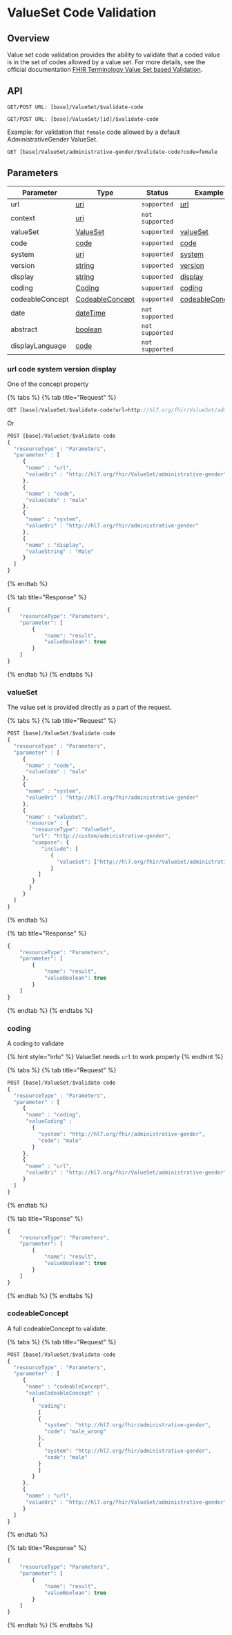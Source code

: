 # ValueSet Code Validation

## Overview

Value set code validation provides the ability to validate that a coded value is in the set of codes allowed by a value set. For more details, see the official documentation [FHIR Terminology Value Set based Validation](https://www.hl7.org/fhir/valueset-operations.html#validate-code).

## API

```
GET/POST URL: [base]/ValueSet/$validate-code
```

```
GET/POST URL: [base]/ValueSet/[id]/$validate-code
```

Example: for validation that `female` code allowed by a default AdministrativeGender ValueSet. 

```
GET [base]/ValueSet/administrative-gender/$validate-code?code=female
```

## Parameters

| Parameter       | Type                                                                       | Status          | Example                                                            |
| --------------- | -------------------------------------------------------------------------- | --------------- | ------------------------------------------------------------------ |
| url             | [uri](https://www.hl7.org/fhir/datatypes.html#uri)                         | `supported`     | [url](value-set-validation.md#url-code-system-version-display)     |
| context         | [uri](https://www.hl7.org/fhir/datatypes.html#uri)                         | `not supported` |                                                                    |
| valueSet        | [ValueSet](https://www.hl7.org/fhir/valueset.html)                         | `supported`     | [valueSet](value-set-validation.md#valueset)                       |
| code            | [code](https://www.hl7.org/fhir/datatypes.html#code)                       | `supported`     | [code](value-set-validation.md#url-code-system-version-display)    |
| system          | [uri](https://www.hl7.org/fhir/datatypes.html#uri)                         | `supported`     | [system](value-set-validation.md#url-code-system-version-display)  |
| version         | [string](https://www.hl7.org/fhir/datatypes.html#string)                   | `supported`     | [version](value-set-validation.md#url-code-system-version-display) |
| display         | [string](https://www.hl7.org/fhir/datatypes.html#string)                   | `supported`     | [display](value-set-validation.md#url-code-system-version-display) |
| coding          | [Coding](https://www.hl7.org/fhir/datatypes.html#Coding)                   | `supported`     | [coding](value-set-validation.md#coding)                           |
| codeableConcept | [CodeableConcept](https://www.hl7.org/fhir/datatypes.html#CodeableConcept) | `supported`     | [codeableConcept](value-set-validation.md#codeableconcept)         |
| date            | [dateTime](https://www.hl7.org/fhir/datatypes.html#dateTime)               | `not supported` |                                                                    |
| abstract        | [boolean](https://www.hl7.org/fhir/datatypes.html#boolean)                 | `not supported` |                                                                    |
| displayLanguage | [code](https://www.hl7.org/fhir/datatypes.html#code)                       | `not supported` |                                                                    |

### url code system version display

One of the concept property

{% tabs %}
{% tab title="Request" %}
```javascript
GET [base]/ValueSet/$validate-code?url=http://hl7.org/fhir/ValueSet/administrative-gender&code=male&display=Male
```

Or

```javascript
POST [base]/ValueSet/$validate-code
{ 
  "resourceType" : "Parameters",
  "parameter" : [
     {
      "name" : "url",
      "valueUri" : "http://hl7.org/fhir/ValueSet/administrative-gender"
     },
     {
      "name" : "code",
      "valueCode" : "male"
     },
     {
      "name" : "system",
      "valueUri" : "http://hl7.org/fhir/administrative-gender"
     },
     {
      "name" : "display",
      "valueString" : "Male"
     }
  ]
}
```
{% endtab %}

{% tab title="Response" %}
```javascript
{
    "resourceType": "Parameters",
    "parameter": [
        {
            "name": "result",
            "valueBoolean": true
        }
    ]
}
```
{% endtab %}
{% endtabs %}

### valueSet

The value set is provided directly as a part of the request.

{% tabs %}
{% tab title="Request" %}
```javascript
POST [base]/ValueSet/$validate-code
{ 
  "resourceType" : "Parameters",
  "parameter" : [
     {
      "name" : "code",
      "valueCode" : "male"
     },
     {
      "name" : "system",
      "valueUri" : "http://hl7.org/fhir/administrative-gender"
     },
     {
      "name" : "valueSet",
      "resource" : {
        "resourceType": "ValueSet",
        "url": "http://custom/administrative-gender",
        "compose": {
           "include": [
              {
                "valueSet": ["http://hl7.org/fhir/ValueSet/administrative-gender"]
              }
          ]
        } 
       }
     }
  ]
}
```
{% endtab %}

{% tab title="Response" %}
```javascript
{
    "resourceType": "Parameters",
    "parameter": [
        {
            "name": "result",
            "valueBoolean": true
        }
    ]
}
```
{% endtab %}
{% endtabs %}

### coding

A coding to validate

{% hint style="info" %}
ValueSet needs `url` to work properly
{% endhint %}

{% tabs %}
{% tab title="Request" %}
```javascript
POST [base]/ValueSet/$validate-code
{
  "resourceType" : "Parameters",
  "parameter" : [
     {
      "name" : "coding",
      "valueCoding" : 
        {
          "system": "http://hl7.org/fhir/administrative-gender",
          "code": "male"
        }
     },
     {
      "name" : "url",
      "valueUri" : "http://hl7.org/fhir/ValueSet/administrative-gender"
     }
  ]
}
```
{% endtab %}

{% tab title="Rsponse" %}
```javascript
{
    "resourceType": "Parameters",
    "parameter": [
        {
            "name": "result",
            "valueBoolean": true
        }
    ]
}
```
{% endtab %}
{% endtabs %}

### codeableConcept

A full codeableConcept to validate.

{% tabs %}
{% tab title="Request" %}
```javascript
POST [base]/ValueSet/$validate-code
{
  "resourceType" : "Parameters",
  "parameter" : [
     {
      "name" : "codeableConcept",
      "valueCodeableConcept" : 
        {
          "coding": 
          [
          {
            "system": "http://hl7.org/fhir/administrative-gender",
            "code": "male_wrong"
          },
          {
            "system": "http://hl7.org/fhir/administrative-gender",
            "code": "male"
          }
          ]
        }
     },
     {
      "name" : "url",
      "valueUri" : "http://hl7.org/fhir/ValueSet/administrative-gender"
     }
  ]
}
```
{% endtab %}

{% tab title="Response" %}
```javascript
{
    "resourceType": "Parameters",
    "parameter": [
        {
            "name": "result",
            "valueBoolean": true
        }
    ]
}
```
{% endtab %}
{% endtabs %}
